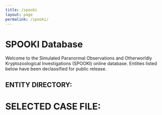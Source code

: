 ```yaml
---
title: /spooki
layout: page
permalink: /spooki/
---
```


# SPOOKI Database

Welcome to the Simulated Paranormal Observations and Otherworldly Kryptozoological Investigations (SPOOKI) online database. Entities listed below have been declassified for public release.

## ENTITY DIRECTORY:

<p id="list"></p>

# SELECTED CASE FILE:

<p id="name"></p>
<p id="image"></p>
<p id="description"></p>

<script>
    fileid = ""

    function updateDisplayedFile(fileid) {
        fetch('https://api.airtable.com/v0/appoMmtp6PrLl2ykz/EntityRecords/' + fileid, {
            headers: {Authorization: 'Bearer patCJRVWZh4svbaze.2dafd7f4bc8a2341936747c7dafb1e36ec3a2149397dd9f3aeabfcf5a6726d0e'}
            })
        .then(resp => resp.json())
     .then(json => {
        var image_url = json.fields.Image[0].thumbnails.large.url
        document.getElementById('name').innerHTML = json.fields.Name;
        document.getElementById('image').innerHTML = '<img src="' + image_url + '"alt="alternative-text" width="' + window.screen.height/3 + '"/>'
        document.getElementById("description").innerHTML = json.fields.Description
        });
    }

    fetch('https://api.airtable.com/v0/appoMmtp6PrLl2ykz/EntityRecords?fields%5B%5D=ID&fields%5B%5D=Name&sort%5B0%5D%5Bfield%5D=ID&sort%5B0%5D%5Bdirection%5D=asc', {
    headers: {Authorization: 'Bearer patCJRVWZh4svbaze.2dafd7f4bc8a2341936747c7dafb1e36ec3a2149397dd9f3aeabfcf5a6726d0e'}
    })
    .then(resp => resp.json())
    .then(json => {
        console.log(json)
        var liststring = ""

        for (let i = 0; i < json.records.length; i++) {
            id_string = json.records[i].id.toString().trim()
            directory_string = id_string + " - " + json.records[i].fields.ID + ": " + json.records[i].fields.Name
            console.log(id_string)
            liststring += ('<a href="javascript:;" onclick="updateDisplayedFile(\'' + id_string + '\')">' + directory_string + '</a>\n')
        }

        document.getElementById('list').innerHTML = liststring
    })

    </script>


